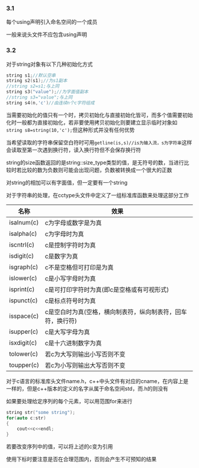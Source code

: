 ### 3.1

每个using声明引入命名空间的一个成员

一般来说头文件不应包含using声明

### 3.2

对于string对象有以下几种初始化方式
```C++
string s1;//默认空串
string s2(s1);//为s1副本
//string s2=s1;与上同
string s3("value");//为字面值副本
//string s3="value";与上同
string s4(n,'c')//由连续n个c字符组成
```
当需要初始化的值只有一个时，拷贝初始化与直接初始化皆可，而多个值需要初始化时一般都为直接初始化，若非要使用拷贝初始化则要建立显示临时对象如`string s8=string(10,'c');`但这种形式并没有任何优势

当希望读取的字符串保留空白符时可用`getline(is,s)//is为输入流，s为字符串`这样会读取至第一次遇到换行符，读入换行符但不会保存换行符

string的size函数返回的是string::size_type类型的值，是无符号的数，当进行比较时若比较的数为负数则可能会出现问题，负数被转换成一个很大的正数

对string的相加可以有字面值，但一定要有一个string

对于字符串的处理，在cctype头文件中定义了一组标准库函数来处理这部分工作

| 名称 | 效果 |
| --- | ---- |
| isalnum(c) | c为字母或数字是为真 |
| isalpha(c) | c为字母时为真 |
| iscntrl(c) | c是控制字符时为真 |
| isdigit(c) | c是数字为真 |
| isgraph(c) | c不是空格但可打印是为真 |
| islower(c) | c是小写字母时为真 |
| isprint(c) | c是可打印字符时为真(即c是空格或有可视形式) |
| ispunct(c) | c是标点符号时为真 |
| isspace(c) | c是空白时为真(空格，横向制表符，纵向制表符，回车符，换行符) |
| isupper(c) | c是大写字母为真 |
| isxdigit(c) | c是十六进制数字为真 |
| tolower(c) | 若c为大写则输出小写否则不变 |
| toupper(c) | 若c为小写则输出大写否则不变 |

对于c语言的标准库头文件name.h，c++中头文件有对应的cname，在内容上是一样的，但是c++版本的定义的名字从属于命名空间std，而.h的则没有

如果要处理给定序列的每个元素，可以用范围for来进行
```C++
string str("some string");
for(auto c:str)
{
    cout<<c<<endl;
}
```
若要改变序列中的值，可以将上述的c变为引用

使用下标时要注意是否在合理范围内，否则会产生不可预知的结果